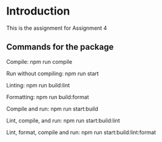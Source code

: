 # Introduction

This is the assignment for Assignment 4

## Commands for the package

Compile: npm run compile

Run without compiling: npm run start

Linting: npm run build:lint

Formatting: npm run build:format

Compile and run: npm run start:build

Lint, compile, and run: npm run start:build:lint

Lint, format, compile and run: npm run start:build:lint:format
